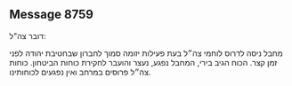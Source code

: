 ## Message 8759

דובר צה"ל:

מחבל ניסה לדרוס לוחמי צה״ל בעת פעילות יזומה סמוך לחברון שבחטיבת יהודה לפני זמן קצר. הכוח הגיב בירי, המחבל נפגע, נעצר והועבר לחקירת כוחות הביטחון. 
כוחות צה״ל פרוסים במרחב ואין נפגעים לכוחותינו.

